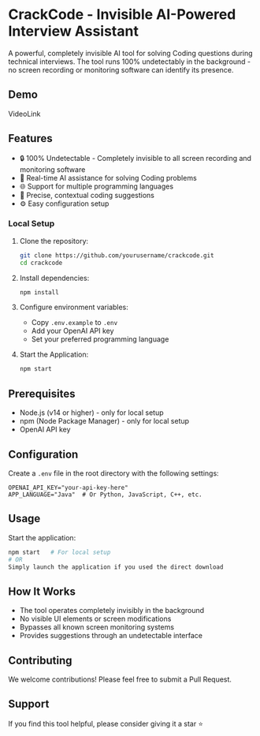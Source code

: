 # CrackCode - Invisible AI-Powered Interview Assistant

A powerful, completely invisible AI tool for solving Coding questions during technical interviews. The tool runs 100% undetectably in the background - no screen recording or monitoring software can identify its presence.

## Demo
 VideoLink

## Features

- 🔒 100% Undetectable - Completely invisible to all screen recording and monitoring software
- 🤖 Real-time AI assistance for solving Coding problems
- 🌐 Support for multiple programming languages
- 🎯 Precise, contextual coding suggestions
- ⚙️ Easy configuration setup


### Local Setup

1. Clone the repository:
   ```bash
   git clone https://github.com/yourusername/crackcode.git
   cd crackcode
   ```

2. Install dependencies:
   ```bash
   npm install
   ```

3. Configure environment variables:
   - Copy `.env.example` to `.env`
   - Add your OpenAI API key
   - Set your preferred programming language

4. Start the Application:
    ```bash
   npm start
   ```
    

## Prerequisites

- Node.js (v14 or higher) - only for local setup
- npm (Node Package Manager) - only for local setup
- OpenAI API key

## Configuration

Create a `.env` file in the root directory with the following settings:
```env
OPENAI_API_KEY="your-api-key-here"
APP_LANGUAGE="Java"  # Or Python, JavaScript, C++, etc.
```

## Usage

   Start the application:
   ```bash
   npm start   # For local setup
   # OR
   Simply launch the application if you used the direct download
   ```

## How It Works
- The tool operates completely invisibly in the background
- No visible UI elements or screen modifications
- Bypasses all known screen monitoring systems
- Provides suggestions through an undetectable interface

## Contributing
We welcome contributions! Please feel free to submit a Pull Request.

## Support
If you find this tool helpful, please consider giving it a star ⭐️
